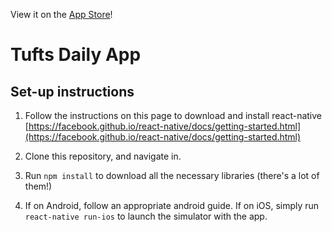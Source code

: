 View it on the [App Store](https://itunes.apple.com/us/app/tufts-daily/id1231524256?ls=1&mt=8)!


Tufts Daily App
===============

Set-up instructions 
-------------------
1. Follow the instructions on this page to download and install react-native
[https://facebook.github.io/react-native/docs/getting-started.html](https://facebook.github.io/react-native/docs/getting-started.html)

2. Clone this repository, and navigate in. 

3. Run `npm install` to download all the necessary libraries (there's a lot of them!)

4. If on Android, follow an appropriate android guide. If on iOS, simply run `react-native run-ios` to launch the simulator with the app. 